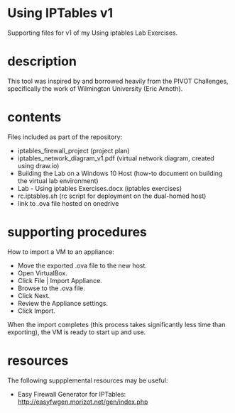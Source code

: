 # Using IPTables v1
Supporting files for v1 of my Using iptables Lab Exercises.

# description
This tool was inspired by and borrowed heavily from the PIVOT Challenges, specifically the work of Wilmington University (Eric Arnoth).

# contents
Files included as part of the repository:

- iptables_firewall_project (project plan)
- iptables_network_diagram_v1.pdf (virtual network diagram, created using draw.io)
- Building the Lab on a Windows 10 Host (how-to document on building the virtual lab environment)
- Lab - Using iptables Exercises.docx (iptables exercises)
- rc.iptables.sh (rc script for deployment on the dual-homed host)
- link to .ova file hosted on onedrive

# supporting procedures
How to import a VM to an appliance:

- Move the exported .ova file to the new host.
- Open VirtualBox.
- Click File | Import Appliance.
- Browse to the .ova file.
- Click Next.
- Review the Appliance settings.
- Click Import.

When the import completes (this process takes significantly less time than exporting), the VM is ready to start up and use.

# resources
The following suppplemental resources may be useful:

- Easy Firewall Generator for IPTables: http://easyfwgen.morizot.net/gen/index.php
